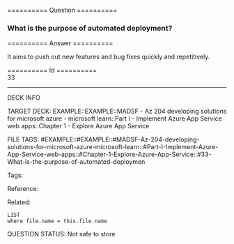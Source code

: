 ========== Question ==========  

### What is the purpose of automated deployment?  

========== Answer ==========  

It aims to push out new features and bug fixes quickly and repetitively.

========== Id ==========  
33

---

DECK INFO

TARGET DECK: EXAMPLE::EXAMPLE::MADSF - Az 204 developing solutions for microsoft azure - microsoft learn::Part I - Implement Azure App Service web apps::Chapter 1 - Explore Azure App Service

FILE TAGS: #EXAMPLE::#EXAMPLE::#MADSF-Az-204-developing-solutions-for-microsoft-azure-microsoft-learn::#Part-I-Implement-Azure-App-Service-web-apps::#Chapter-1-Explore-Azure-App-Service::#33-What-is-the-purpose-of-automated-deploymen

Tags:

Reference:

Related:

```dataview
LIST
where file.name = this.file.name
```

QUESTION STATUS: Not safe to store
